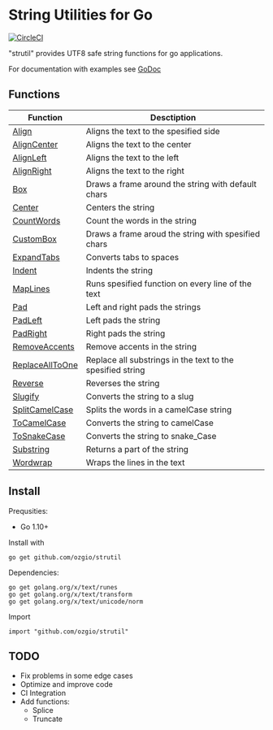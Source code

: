 String Utilities for Go
=======================
[![CircleCI](https://circleci.com/gh/ozgio/strutil.svg?style=svg)](https://circleci.com/gh/ozgio/strutil)

"strutil" provides UTF8 safe string functions for go applications. 

For documentation with examples see [GoDoc](https://godoc.org/github.com/ozgio/strutil)

## Functions

| Function                                                                  | Desctiption                                           |
|---------------------------------------------------------------------------|-------------------------------------------------------|
| [Align](https://godoc.org/github.com/ozgio/strutil#Align)                 | Aligns the text to the spesified side                 |
| [AlignCenter](https://godoc.org/github.com/ozgio/strutil#AlignCenter)     | Aligns the text to the center                         |
| [AlignLeft](https://godoc.org/github.com/ozgio/strutil#AlignLeft)         | Aligns the text to the left                           |
| [AlignRight](https://godoc.org/github.com/ozgio/strutil#AlignRight)       | Aligns the text to the right                          |
| [Box](https://godoc.org/github.com/ozgio/strutil#Box)                     | Draws a frame around the string with default chars    |
| [Center](https://godoc.org/github.com/ozgio/strutil#Center)               | Centers the string                                    |
| [CountWords](https://godoc.org/github.com/ozgio/strutil#CountWords)       | Count the words in the string                         |
| [CustomBox](https://godoc.org/github.com/ozgio/strutil#CustomBox)         | Draws a frame aroud the string with spesified chars   |
| [ExpandTabs](https://godoc.org/github.com/ozgio/strutil#ExpandTabs)       | Converts tabs to spaces                               |
| [Indent](https://godoc.org/github.com/ozgio/strutil#Indent)               | Indents the string                                    |
| [MapLines](https://godoc.org/github.com/ozgio/strutil#MapLines)           | Runs spesified function on every line of the text     |
| [Pad](https://godoc.org/github.com/ozgio/strutil#Pad)                     | Left and right pads the strings                       |
| [PadLeft](https://godoc.org/github.com/ozgio/strutil#PadLeft)             | Left pads the string                                  |
| [PadRight](https://godoc.org/github.com/ozgio/strutil#PadRight)           | Right pads the string                                 |
| [RemoveAccents](https://godoc.org/github.com/ozgio/strutil#RemoveAccents) | Remove accents in the string                          |
| [ReplaceAllToOne](https://godoc.org/github.com/ozgio/strutil#ReplaceAllToOne) | Replace all substrings in the text to the spesified string   |
| [Reverse](https://godoc.org/github.com/ozgio/strutil#Reverse)             | Reverses the string                                   |
| [Slugify](https://godoc.org/github.com/ozgio/strutil#Slugify)             | Converts the string to a slug                         |
| [SplitCamelCase](https://godoc.org/github.com/ozgio/strutil#SplitCamelCase)   | Splits the words in a camelCase string            |
| [ToCamelCase](https://godoc.org/github.com/ozgio/strutil#ToCamelCase)     | Converts the string to camelCase                      |
| [ToSnakeCase](https://godoc.org/github.com/ozgio/strutil#ToSnakeCase)     | Converts the string to snake_Case                     |
| [Substring](https://godoc.org/github.com/ozgio/strutil#Substring)         | Returns a part of the string                          |
| [Wordwrap](https://godoc.org/github.com/ozgio/strutil#Wordwrap)           | Wraps the lines in the text                           |

## Install 

Prequsities:
- Go 1.10+

Install with 

    go get github.com/ozgio/strutil

Dependencies:

    go get golang.org/x/text/runes
	go get golang.org/x/text/transform
	go get golang.org/x/text/unicode/norm

Import

    import "github.com/ozgio/strutil"

## TODO
- Fix problems in some edge cases
- Optimize and improve code
- CI Integration
- Add functions:
  - Splice
  - Truncate